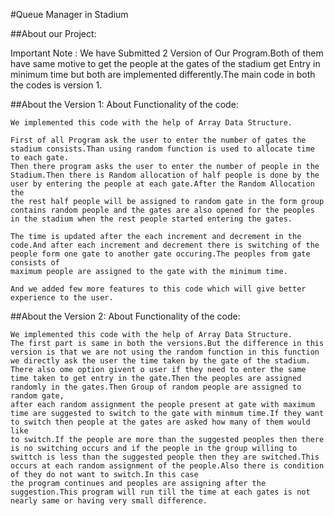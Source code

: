 #Queue Manager in Stadium

##About our Project:

Important Note : We have Submitted 2 Version of Our Program.Both of them have same motive to get the people at the gates of the stadium get Entry in minimum time but both are implemented differently.The main code in both the codes is version 1.

##About the Version 1:
    About Functionality of the code: 
   
    We implemented this code with the help of Array Data Structure.
    
    First of all Program ask the user to enter the number of gates the stadium consists.Than using random function is used to allocate time to each gate.
    Then there program asks the user to enter the number of people in the Stadium.Then there is Random allocation of half people is done by the user by entering the people at each gate.After the Random Allocation the
    the rest half people will be assigned to random gate in the form group contains random people and the gates are also opened for the peoples in the stadium when the rest people started entering the gates.
    
    The time is updated after the each increment and decrement in the code.And after each increment and decrement there is switching of the people form one gate to another gate occuring.The peoples from gate consists of 
    maximum people are assigned to the gate with the minimum time.
    
    And we added few more features to this code which will give better experience to the user.

    
##About the Version 2:
    About Functionality of the code:
    
    We implemented this code with the help of Array Data Structure.
    The first part is same in both the versions.But the difference in this version is that we are not using the random function in this function we directly ask the user the time taken by the gate of the stadium.
    There also ome option givent o user if they need to enter the same time taken to get entry in the gate.Then the peoples are assigned randomly in the gates.Then Group of random people are assigned to random gate,
    after each random assignment the people present at gate with maximum time are suggested to switch to the gate with minmum time.If they want to switch then people at the gates are asked how many of them would like
    to switch.If the people are more than the suggested peoples then there is no switching occurs and if the people in the group willing to swittch is less than the suggested people then they are switched.This occurs at each random assignment of the people.Also there is condition of they do not want to switch.In this case
    the program continues and peoples are assigning after the suggestion.This program will run till the time at each gates is not nearly same or having very small difference.
    
